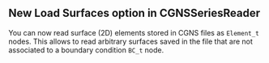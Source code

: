 ## New **Load Surfaces** option in **CGNSSeriesReader**

You can now read surface (2D) elements stored in CGNS files as `Element_t`
nodes. This allows to read arbitrary surfaces saved in the file that are not
associated to a boundary condition `BC_t` node.
